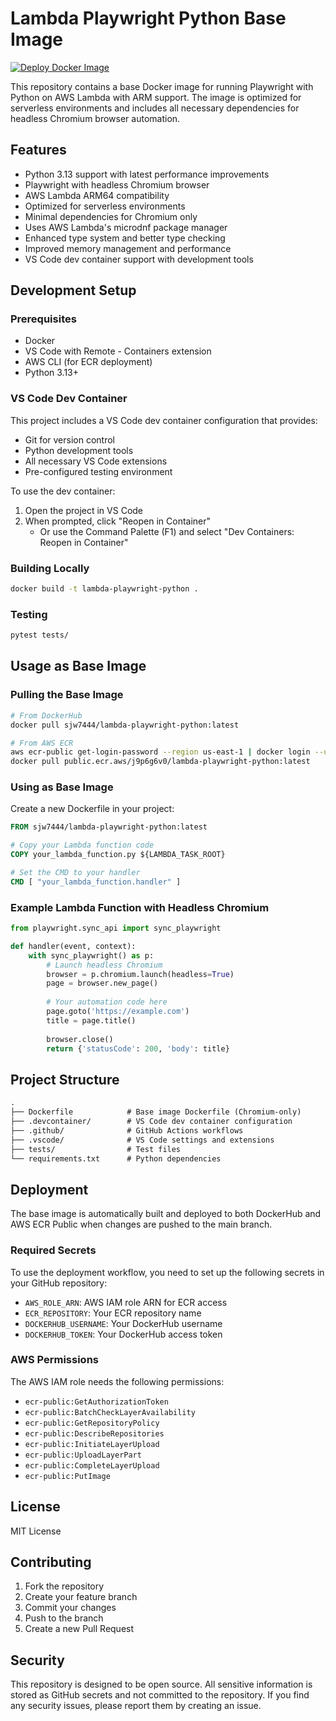 # Lambda Playwright Python Base Image

[![Deploy Docker Image](https://github.com/sjw7444/lambda-playwright-python/actions/workflows/deploy.yml/badge.svg)](https://github.com/sjw7444/lambda-playwright-python/actions/workflows/deploy.yml)

This repository contains a base Docker image for running Playwright with Python on AWS Lambda with ARM support. The image is optimized for serverless environments and includes all necessary dependencies for headless Chromium browser automation.

## Features

- Python 3.13 support with latest performance improvements
- Playwright with headless Chromium browser
- AWS Lambda ARM64 compatibility
- Optimized for serverless environments
- Minimal dependencies for Chromium only
- Uses AWS Lambda's microdnf package manager
- Enhanced type system and better type checking
- Improved memory management and performance
- VS Code dev container support with development tools

## Development Setup

### Prerequisites

- Docker
- VS Code with Remote - Containers extension
- AWS CLI (for ECR deployment)
- Python 3.13+

### VS Code Dev Container

This project includes a VS Code dev container configuration that provides:
- Git for version control
- Python development tools
- All necessary VS Code extensions
- Pre-configured testing environment

To use the dev container:
1. Open the project in VS Code
2. When prompted, click "Reopen in Container"
   - Or use the Command Palette (F1) and select "Dev Containers: Reopen in Container"

### Building Locally

```bash
docker build -t lambda-playwright-python .
```

### Testing

```bash
pytest tests/
```

## Usage as Base Image

### Pulling the Base Image

```bash
# From DockerHub
docker pull sjw7444/lambda-playwright-python:latest

# From AWS ECR
aws ecr-public get-login-password --region us-east-1 | docker login --username AWS --password-stdin public.ecr.aws/j9p6g6v0/lambda-playwright-python
docker pull public.ecr.aws/j9p6g6v0/lambda-playwright-python:latest
```

### Using as Base Image

Create a new Dockerfile in your project:

```dockerfile
FROM sjw7444/lambda-playwright-python:latest

# Copy your Lambda function code
COPY your_lambda_function.py ${LAMBDA_TASK_ROOT}

# Set the CMD to your handler
CMD [ "your_lambda_function.handler" ]
```

### Example Lambda Function with Headless Chromium

```python
from playwright.sync_api import sync_playwright

def handler(event, context):
    with sync_playwright() as p:
        # Launch headless Chromium
        browser = p.chromium.launch(headless=True)
        page = browser.new_page()
        
        # Your automation code here
        page.goto('https://example.com')
        title = page.title()
        
        browser.close()
        return {'statusCode': 200, 'body': title}
```

## Project Structure

```txt
.
├── Dockerfile            # Base image Dockerfile (Chromium-only)
├── .devcontainer/        # VS Code dev container configuration
├── .github/              # GitHub Actions workflows
├── .vscode/              # VS Code settings and extensions
├── tests/                # Test files
└── requirements.txt      # Python dependencies
```

## Deployment

The base image is automatically built and deployed to both DockerHub and AWS ECR Public when changes are pushed to the main branch.

### Required Secrets

To use the deployment workflow, you need to set up the following secrets in your GitHub repository:

- `AWS_ROLE_ARN`: AWS IAM role ARN for ECR access
- `ECR_REPOSITORY`: Your ECR repository name
- `DOCKERHUB_USERNAME`: Your DockerHub username
- `DOCKERHUB_TOKEN`: Your DockerHub access token

### AWS Permissions

The AWS IAM role needs the following permissions:
- `ecr-public:GetAuthorizationToken`
- `ecr-public:BatchCheckLayerAvailability`
- `ecr-public:GetRepositoryPolicy`
- `ecr-public:DescribeRepositories`
- `ecr-public:InitiateLayerUpload`
- `ecr-public:UploadLayerPart`
- `ecr-public:CompleteLayerUpload`
- `ecr-public:PutImage`

## License

MIT License

## Contributing

1. Fork the repository
2. Create your feature branch
3. Commit your changes
4. Push to the branch
5. Create a new Pull Request

## Security

This repository is designed to be open source. All sensitive information is stored as GitHub secrets and not committed to the repository. If you find any security issues, please report them by creating an issue.
